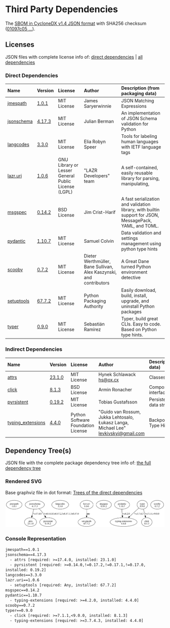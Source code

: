 # Third Party Dependencies

<!--[[[fill sbom_sha256()]]]-->
The [SBOM in CycloneDX v1.4 JSON format](https://git.sr.ht/~sthagen/csaf/blob/default/sbom.json) with SHA256 checksum ([01097c05 ...](https://git.sr.ht/~sthagen/csaf/blob/default/sbom.json.sha256 "sha256:01097c05340a10e2ec94056d344ab23e21ff22fa75a590274b2f81a6d7d7a11e")).
<!--[[[end]]] (checksum: 464c9c6daa1bfd808c530363e51ff7be)-->
## Licenses

JSON files with complete license info of: [direct dependencies](direct-dependency-licenses.json) | [all dependencies](all-dependency-licenses.json)

### Direct Dependencies

<!--[[[fill direct_dependencies_table()]]]-->
| Name                                                          | Version                                               | License                                             | Author                                                              | Description (from packaging data)                                                                        |
|:--------------------------------------------------------------|:------------------------------------------------------|:----------------------------------------------------|:--------------------------------------------------------------------|:---------------------------------------------------------------------------------------------------------|
| [jmespath](https://github.com/jmespath/jmespath.py)           | [1.0.1](https://pypi.org/project/jmespath/1.0.1/)     | MIT License                                         | James Saryerwinnie                                                  | JSON Matching Expressions                                                                                |
| [jsonschema](https://github.com/python-jsonschema/jsonschema) | [4.17.3](https://pypi.org/project/jsonschema/4.17.3/) | MIT License                                         | Julian Berman                                                       | An implementation of JSON Schema validation for Python                                                   |
| [langcodes](https://github.com/rspeer/langcodes)              | [3.3.0](https://pypi.org/project/langcodes/3.3.0/)    | MIT License                                         | Elia Robyn Speer                                                    | Tools for labeling human languages with IETF language tags                                               |
| [lazr.uri](https://launchpad.net/lazr.uri)                    | [1.0.6](https://pypi.org/project/lazr.uri/1.0.6/)     | GNU Library or Lesser General Public License (LGPL) | "LAZR Developers" team                                              | A self-contained, easily reusable library for parsing, manipulating,                                     |
| [msgspec](https://jcristharif.com/msgspec/)                   | [0.14.2](https://pypi.org/project/msgspec/0.14.2/)    | BSD License                                         | Jim Crist-Harif                                                     | A fast serialization and validation library, with builtin support for JSON, MessagePack, YAML, and TOML. |
| [pydantic](https://github.com/pydantic/pydantic)              | [1.10.7](https://pypi.org/project/pydantic/1.10.7/)   | MIT License                                         | Samuel Colvin                                                       | Data validation and settings management using python type hints                                          |
| [scooby](https://github.com/banesullivan/scooby)              | [0.7.2](https://pypi.org/project/scooby/0.7.2/)       | MIT License                                         | Dieter Werthmüller, Bane Sullivan, Alex Kaszynski, and contributors | A Great Dane turned Python environment detective                                                         |
| [setuptools](https://github.com/pypa/setuptools)              | [67.7.2](https://pypi.org/project/setuptools/67.7.2/) | MIT License                                         | Python Packaging Authority                                          | Easily download, build, install, upgrade, and uninstall Python packages                                  |
| [typer](https://github.com/tiangolo/typer)                    | [0.9.0](https://pypi.org/project/typer/0.9.0/)        | MIT License                                         | Sebastián Ramírez                                                   | Typer, build great CLIs. Easy to code. Based on Python type hints.                                       |
<!--[[[end]]] (checksum: 56da3a41b30b3fb2ec8534b13ddf57b4)-->

### Indirect Dependencies

<!--[[[fill indirect_dependencies_table()]]]-->
| Name                                                                    | Version                                                    | License                            | Author                                                                                | Description (from packaging data)                      |
|:------------------------------------------------------------------------|:-----------------------------------------------------------|:-----------------------------------|:--------------------------------------------------------------------------------------|:-------------------------------------------------------|
| [attrs](https://www.attrs.org/en/stable/changelog.html)                 | [23.1.0](https://pypi.org/project/attrs/23.1.0/)           | MIT License                        | Hynek Schlawack <hs@ox.cx>                                                            | Classes Without Boilerplate                            |
| [click](https://palletsprojects.com/p/click/)                           | [8.1.3](https://pypi.org/project/click/8.1.3/)             | BSD License                        | Armin Ronacher                                                                        | Composable command line interface toolkit              |
| [pyrsistent](https://github.com/tobgu/pyrsistent/)                      | [0.19.2](https://pypi.org/project/pyrsistent/0.19.2/)      | MIT License                        | Tobias Gustafsson                                                                     | Persistent/Functional/Immutable data structures        |
| [typing_extensions](https://github.com/python/typing_extensions/issues) | [4.4.0](https://pypi.org/project/typing_extensions/4.4.0/) | Python Software Foundation License | "Guido van Rossum, Jukka Lehtosalo, Łukasz Langa, Michael Lee" <levkivskyi@gmail.com> | Backported and Experimental Type Hints for Python 3.7+ |
<!--[[[end]]] (checksum: e580a31c95c9810aced74d78f6cc6ced)-->

## Dependency Tree(s)

JSON file with the complete package dependency tree info of: [the full dependency tree](package-dependency-tree.json)

### Rendered SVG

Base graphviz file in dot format: [Trees of the direct dependencies](package-dependency-tree.dot.txt)

<img src="./package-dependency-tree.svg" alt="Trees of the direct dependencies" title="Trees of the direct dependencies"/>

### Console Representation

<!--[[[fill dependency_tree_console_text()]]]-->
````console
jmespath==1.0.1
jsonschema==4.17.3
  - attrs [required: >=17.4.0, installed: 23.1.0]
  - pyrsistent [required: >=0.14.0,!=0.17.2,!=0.17.1,!=0.17.0, installed: 0.19.2]
langcodes==3.3.0
lazr.uri==1.0.6
  - setuptools [required: Any, installed: 67.7.2]
msgspec==0.14.2
pydantic==1.10.7
  - typing-extensions [required: >=4.2.0, installed: 4.4.0]
scooby==0.7.2
typer==0.9.0
  - click [required: >=7.1.1,<9.0.0, installed: 8.1.3]
  - typing-extensions [required: >=3.7.4.3, installed: 4.4.0]
````
<!--[[[end]]] (checksum: 1b34141a2e671506a32627e72fa1b707)-->
